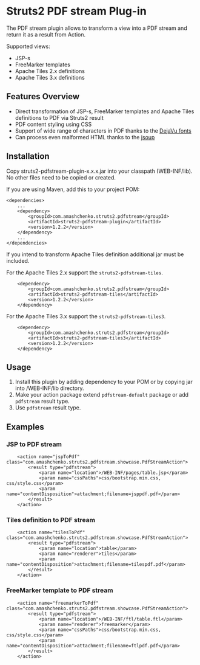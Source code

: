# Struts2 PDF stream Plug-in

The PDF stream plugin allows to transform a view into a PDF stream and return it as a result from Action. 

Supported views:

- JSP-s
- FreeMarker templates
- Apache Tiles 2.x definitions
- Apache Tiles 3.x definitions


## Features Overview

- Direct transformation of JSP-s, FreeMarker templates and Apache Tiles definitions to PDF via Struts2 result
- PDF content styling using CSS
- Support of wide range of characters in PDF thanks to the [DejaVu fonts](http://dejavu-fonts.org/)
- Can process even malformed HTML thanks to the [jsoup](http://jsoup.org/)


## Installation

Copy struts2-pdfstream-plugin-x.x.x.jar into your classpath (WEB-INF/lib). No other files need to be copied or created.

If you are using Maven, add this to your project POM:

    <dependencies>
        ...
        <dependency>
            <groupId>com.amashchenko.struts2.pdfstream</groupId>
            <artifactId>struts2-pdfstream-plugin</artifactId>
            <version>1.2.2</version>
        </dependency>
        ...
    </dependencies>

If you intend to transform Apache Tiles definition additional jar must be included.

For the Apache Tiles 2.x support the `struts2-pdfstream-tiles`.

        <dependency>
            <groupId>com.amashchenko.struts2.pdfstream</groupId>
            <artifactId>struts2-pdfstream-tiles</artifactId>
            <version>1.2.2</version>
        </dependency>
        
For the Apache Tiles 3.x support the `struts2-pdfstream-tiles3`.

        <dependency>
            <groupId>com.amashchenko.struts2.pdfstream</groupId>
            <artifactId>struts2-pdfstream-tiles3</artifactId>
            <version>1.2.2</version>
        </dependency>


## Usage

1. Install this plugin by adding dependency to your POM or by copying jar into /WEB-INF/lib directory.
2. Make your action package extend `pdfstream-default` package or add `pdfstream` result type.
3. Use `pdfstream` result type.


## Examples

### JSP to PDF stream

        <action name="jspToPdf" class="com.amashchenko.struts2.pdfstream.showcase.PdfStreamAction">
            <result type="pdfstream">
                <param name="location">/WEB-INF/pages/table.jsp</param>
                <param name="cssPaths">css/bootstrap.min.css, css/style.css</param>
                <param name="contentDisposition">attachment;filename=jsppdf.pdf</param>
            </result>
        </action>

### Tiles definition to PDF stream

        <action name="tilesToPdf" class="com.amashchenko.struts2.pdfstream.showcase.PdfStreamAction">
            <result type="pdfstream">
                <param name="location">table</param>
                <param name="renderer">tiles</param>
                <param name="contentDisposition">attachment;filename=tilespdf.pdf</param>
            </result>
        </action>

### FreeMarker template to PDF stream

        <action name="freemarkerToPdf" class="com.amashchenko.struts2.pdfstream.showcase.PdfStreamAction">
            <result type="pdfstream">
                <param name="location">/WEB-INF/ftl/table.ftl</param>
                <param name="renderer">freemarker</param>
                <param name="cssPaths">css/bootstrap.min.css, css/style.css</param>
                <param name="contentDisposition">attachment;filename=ftlpdf.pdf</param>
            </result>
        </action>
